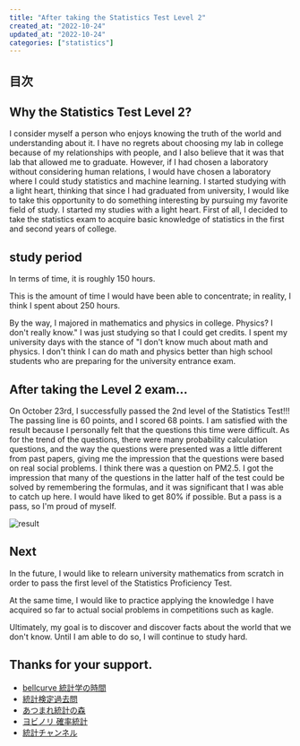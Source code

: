 ```yaml
---
title: "After taking the Statistics Test Level 2"
created_at: "2022-10-24"
updated_at: "2022-10-24"
categories: ["statistics"]
---
```


## 目次

## Why the Statistics Test Level 2?

I consider myself a person who enjoys knowing the truth of the world and understanding about it.
I have no regrets about choosing my lab in college because of my relationships with people, and I also believe that it was that lab that allowed me to graduate.
However, if I had chosen a laboratory without considering human relations, I would have chosen a laboratory where I could study statistics and machine learning.
I started studying with a light heart, thinking that since I had graduated from university, I would like to take this opportunity to do something interesting by pursuing my favorite field of study.
I started my studies with a light heart.
First of all, I decided to take the statistics exam to acquire basic knowledge of statistics in the first and second years of college.

## study period

In terms of time, it is roughly 150 hours.

This is the amount of time I would have been able to concentrate; in reality, I think I spent about 250 hours.

By the way, I majored in mathematics and physics in college. Physics? I don't really know." I was just studying so that I could get credits.
I spent my university days with the stance of "I don't know much about math and physics.
I don't think I can do math and physics better than high school students who are preparing for the university entrance exam.

## After taking the Level 2 exam...

On October 23rd, I successfully passed the 2nd level of the Statistics Test!!!
The passing line is 60 points, and I scored 68 points.
I am satisfied with the result because I personally felt that the questions this time were difficult.
As for the trend of the questions, there were many probability calculation questions, and the way the questions were presented was a little different from past papers, giving me the impression that the questions were based on real social problems.
I think there was a question on PM2.5.
I got the impression that many of the questions in the latter half of the test could be solved by remembering the formulas, and it was significant that I was able to catch up here.
I would have liked to get 80% if possible. But a pass is a pass, so I'm proud of myself.

![result](/assets/posts/Statistics_Test_Level_2.JPG)

## Next

In the future, I would like to relearn university mathematics from scratch in order to pass the first level of the Statistics Proficiency Test.

At the same time, I would like to practice applying the knowledge I have acquired so far to actual social problems in competitions such as kagle.

Ultimately, my goal is to discover and discover facts about the world that we don't know.
Until I am able to do so, I will continue to study hard.

## Thanks for your support.

- [bellcurve 統計学の時間](https://bellcurve.jp/statistics/course/)
- [統計検定過去問](https://www.toukei-kentei.jp/prepare/kakomon/)
- [あつまれ統計の森](https://www.hello-statisticians.com/)
- [ヨビノリ 確率統計](https://www.youtube.com/playlist?list=PLDJfzGjtVLHmx7qMP410-9gx0weC9d90X)
- [統計チャンネル](https://www.youtube.com/channel/UCRkhg8uBdVFG9DVy6528hTw/videos)
